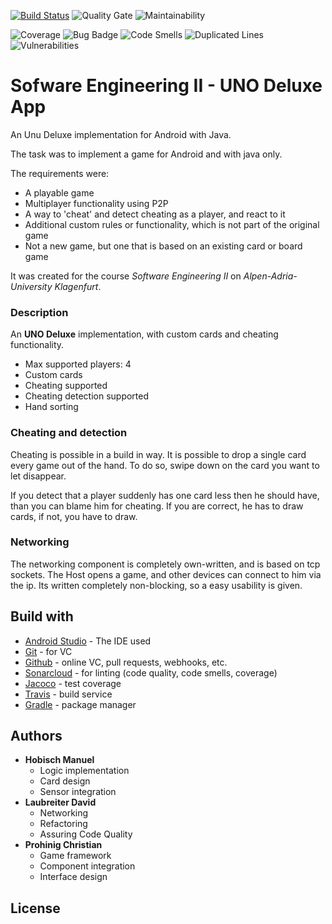 [![Build Status](https://travis-ci.org/cprohinig/se2-uno.svg?branch=master)](https://travis-ci.org/cprohinig/se2-uno)
![Quality Gate](https://sonarcloud.io/api/project_badges/measure?project=se2%3Auno-deluxe&metric=alert_status)
![Maintainability](https://sonarcloud.io/api/project_badges/measure?project=se2%3Auno-deluxe&metric=sqale_rating)

![Coverage](https://sonarcloud.io/api/project_badges/measure?project=se2%3Auno-deluxe&metric=coverage)
![Bug Badge](https://sonarcloud.io/api/project_badges/measure?project=se2%3Auno-deluxe&metric=bugs)
![Code Smells](https://sonarcloud.io/api/project_badges/measure?project=se2%3Auno-deluxe&metric=code_smells)
![Duplicated Lines](https://sonarcloud.io/api/project_badges/measure?project=se2%3Auno-deluxe&metric=duplicated_lines_density)
![Vulnerabilities](https://sonarcloud.io/api/project_badges/measure?project=se2%3Auno-deluxe&metric=vulnerabilities)
# Sofware Engineering II - UNO Deluxe App

An Unu Deluxe implementation for Android with Java.

The task was to implement a game for Android and with java only.


The requirements were:
* A playable game
* Multiplayer functionality using P2P
* A way to 'cheat' and detect cheating as a player, and react to it
* Additional custom rules or functionality, which is not part of the original game
* Not a new game, but one that is based on an existing card or board game

It was created for the course _Software Engineering II_ on _Alpen-Adria-University Klagenfurt_.

### Description
An __UNO Deluxe__ implementation, with custom cards and cheating functionality.

* Max supported players: 4
* Custom cards
* Cheating supported
* Cheating detection supported
* Hand sorting

### Cheating and detection
Cheating is possible in a build in way. It is possible to drop a single card every game out of the hand. To do so, swipe down on the card you want to let disappear.

If you detect that a player suddenly has one card less then he should have, than you can blame him for cheating. If you are correct, he has to draw cards, if not, you have to draw.

### Networking
The networking component is completely own-written, and is based on tcp sockets.
The Host opens a game, and other devices can connect to him via the ip.
Its written completely non-blocking, so a easy usability is given.

## Build with
* [Android Studio](https://developer.android.com/studio/) - The IDE used
* [Git](https://git-scm.com) - for VC
* [Github](https://github.com) - online VC, pull requests, webhooks, etc.
* [Sonarcloud](https://sonarcloud.io) - for linting (code quality, code smells, coverage)
* [Jacoco](https://www.eclemma.org/jacoco) - test coverage
* [Travis](https://travis.com) - build service
* [Gradle](https://gradle.org) - package manager

## Authors
* __Hobisch Manuel__
  * Logic implementation
  * Card design
  * Sensor integration
* __Laubreiter David__
  * Networking
  * Refactoring
  * Assuring Code Quality
* __Prohinig Christian__
  * Game framework
  * Component integration
  * Interface design

## License
